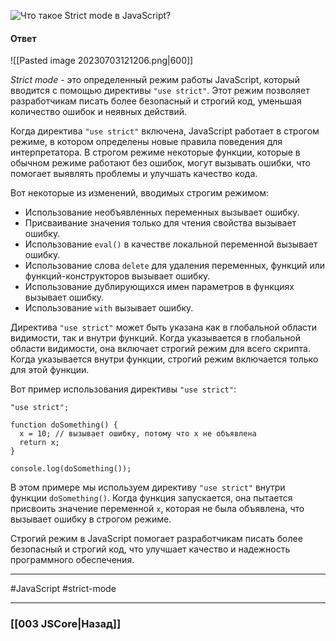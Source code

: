 ![Что такое Strict mode в JavaScript?](https://youtu.be/ycYp7CYOnO0?t=577)

#### Ответ

![[Pasted image 20230703121206.png|600]]

*Strict mode* - это определенный режим работы JavaScript, который вводится с помощью директивы `"use strict"`. Этот режим позволяет разработчикам писать более безопасный и строгий код, уменьшая количество ошибок и неявных действий.

Когда директива `"use strict"` включена, JavaScript работает в строгом режиме, в котором определены новые правила поведения для интерпретатора. В строгом режиме некоторые функции, которые в обычном режиме работают без ошибок, могут вызывать ошибки, что помогает выявлять проблемы и улучшать качество кода.

Вот некоторые из изменений, вводимых строгим режимом:
- Использование необъявленных переменных вызывает ошибку.
- Присваивание значения только для чтения свойства вызывает ошибку.
- Использование `eval()` в качестве локальной переменной вызывает ошибку.
- Использование слова `delete` для удаления переменных, функций или функций-конструкторов вызывает ошибку.
- Использование дублирующихся имен параметров в функциях вызывает ошибку.
- Использование `with` вызывает ошибку.

Директива `"use strict"` может быть указана как в глобальной области видимости, так и внутри функций. Когда указывается в глобальной области видимости, она включает строгий режим для всего скрипта. Когда указывается внутри функции, строгий режим включается только для этой функции.

Вот пример использования директивы `"use strict"`:

```
"use strict";

function doSomething() {
  x = 10; // вызывает ошибку, потому что x не объявлена
  return x;
}

console.log(doSomething());
```

В этом примере мы используем директиву `"use strict"` внутри функции `doSomething()`. Когда функция запускается, она пытается присвоить значение переменной `x`, которая не была объявлена, что вызывает ошибку в строгом режиме.

Строгий режим в JavaScript помогает разработчикам писать более безопасный и строгий код, что улучшает качество и надежность программного обеспечения.

___
 #JavaScript #strict-mode 

___

### [[003 JSCore|Назад]]